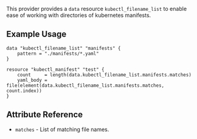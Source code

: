 This provider provides a `data` resource `kubectl_filename_list` to enable ease of working with directories of kubernetes manifests.

## Example Usage

```hcl
data "kubectl_filename_list" "manifests" {
    pattern = "./manifests/*.yaml"
}

resource "kubectl_manifest" "test" {
    count     = length(data.kubectl_filename_list.manifests.matches)
    yaml_body = file(element(data.kubectl_filename_list.manifests.matches, count.index))
}
```

## Attribute Reference

* `matches` - List of matching file names.
